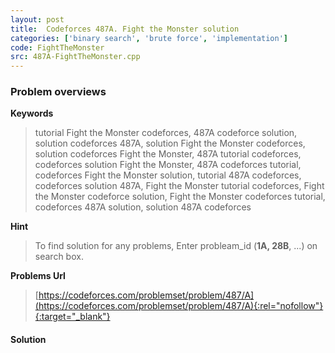 ```yaml
---
layout: post
title:  Codeforces 487A. Fight the Monster solution
categories: ['binary search', 'brute force', 'implementation']
code: FightTheMonster
src: 487A-FightTheMonster.cpp
---
```

### **Problem overviews**

**Keywords**
> tutorial Fight the Monster codeforces, 487A codeforce solution, solution codeforces 487A, solution Fight the Monster codeforces, solution codeforces Fight the Monster, 487A tutorial codeforces, codeforces solution Fight the Monster, 487A codeforces tutorial, codeforces Fight the Monster solution, tutorial 487A codeforces, codeforces solution 487A, Fight the Monster tutorial codeforces, Fight the Monster codeforce solution, Fight the Monster codeforces tutorial, codeforces 487A solution, solution 487A codeforces

**Hint**
> To find solution for any problems, Enter probleam_id (**1A, 28B**, ...) on search box. 

**Problems Url**
> [https://codeforces.com/problemset/problem/487/A](https://codeforces.com/problemset/problem/487/A){:rel="nofollow"}{:target="_blank"}

#### **Solution**



